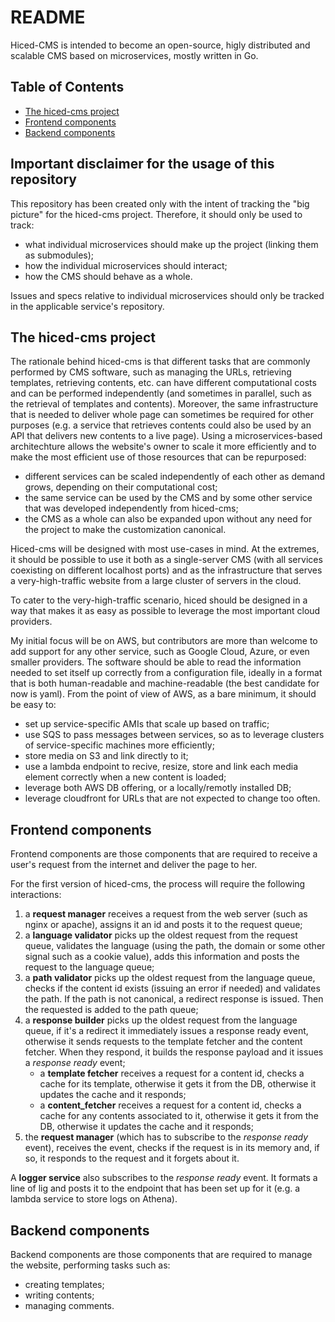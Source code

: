 # README

Hiced-CMS is intended to become an open-source, higly distributed and scalable CMS based on microservices, mostly written in Go.

## Table of Contents

- [The hiced-cms project](#the-hiced-cms-project)
- [Frontend components](#frontend-components)
- [Backend components](#backend-components)

## Important disclaimer for the usage of this repository

This repository has been created only with the intent of tracking the "big picture" for the hiced-cms project. Therefore, it should only be used to track:
- what individual microservices should make up the project (linking them as submodules);
- how the individual microservices should interact;
- how the CMS should behave as a whole.

Issues and specs relative to individual microservices should only be tracked in the applicable service's repository.

## The hiced-cms project

The rationale behind hiced-cms is that different tasks that are commonly performed by CMS software, such as managing the URLs, retrieving templates, retrieving contents, etc. can have different computational costs and can be performed independently (and sometimes in parallel, such as the retrieval of templates and contents). Moreover, the same infrastructure that is needed to deliver whole page can sometimes be required for other purposes (e.g. a service that retrieves contents could also be used by an API that delivers new contents to a live page). Using a microservices-based architechture allows the website's owner to scale it more efficiently and to make the most efficient use of those resources that can be repurposed:
- different services can be scaled independently of each other as demand grows, depending on their computational cost;
- the same service can be used by the CMS and by some other service that was developed independently from hiced-cms;
- the CMS as a whole can also be expanded upon without any need for the project to make the customization canonical.

Hiced-cms will be designed with most use-cases in mind. At the extremes, it should be possible to use it both as a single-server CMS (with all services coexisting on different localhost ports) and as the infrastructure that serves a very-high-traffic website from a large cluster of servers in the cloud.

To cater to the very-high-traffic scenario, hiced should be designed in a way that makes it as easy as possible to leverage the most important cloud providers.

My initial focus will be on AWS, but contributors are more than welcome to add support for any other service, such as Google Cloud, Azure, or even smaller providers. The software should be able to read the information needed to set itself up correctly from a configuration file, ideally in a format that is both human-readable and machine-readable (the best candidate for now is yaml). From the point of view of AWS, as a bare minimum, it should be easy to:
- set up service-specific AMIs that scale up based on traffic;
- use SQS to pass messages between services, so as to leverage clusters of service-specific machines more efficiently;
- store media on S3 and link directly to it;
- use a lambda endpoint to recive, resize, store and link each media element correctly when a new content is loaded;
- leverage both AWS DB offering, or a locally/remotly installed DB;
- leverage cloudfront for URLs that are not expected to change too often.

## Frontend components

Frontend components are those components that are required to receive a user's request from the internet and deliver the page to her.

For the first version of hiced-cms, the process will require the following interactions:
1. a __request manager__ receives a request from the web server (such as nginx or apache), assigns it an id and posts it to the request queue;
1. a __language validator__ picks up the oldest request from the request queue, validates the language (using the path, the domain or some other signal such as a cookie value), adds this information and posts the request to the language queue;
1. a __path validator__ picks up the oldest request from the language queue, checks if the content id exists (issuing an error if needed) and validates the path. If the path is not canonical, a redirect response is issued. Then the requested is added to the path queue;
1. a __response builder__ picks up the oldest request from the language queue, if it's a redirect it immediately issues a response ready event, otherwise it sends requests to the template fetcher and the content fetcher. When they respond, it builds the response payload and it issues a _response ready_ event;
    - a __template fetcher__ receives a request for a content id, checks a cache for its template, otherwise it gets it from the DB, otherwise it updates the cache and it responds;
    - a __content_fetcher__ receives a request for a content id, checks a cache for any contents associated to it, otherwise it gets it from the DB, otherwise it updates the cache and it responds;
1. the __request manager__ (which has to subscribe to the _response ready_ event), receives the event, checks if the request is in its memory and, if so, it responds to the request and it forgets about it.

A __logger service__ also subscribes to the _response ready_ event. It formats a line of lig and posts it to the endpoint that has been set up for it (e.g. a lambda service to store logs on Athena).

## Backend components

Backend components are those components that are required to manage the website, performing tasks such as:
- creating templates;
- writing contents;
- managing comments.
